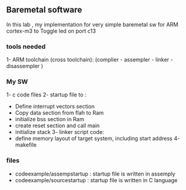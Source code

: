 ## Baremetal software 
In this lab , my implementation for very simple baremetal sw for ARM cortex-m3 to Toggle led on port c13

### tools needed 
1- ARM toolchain (cross toolchain): (complier - assempler - linker - disassempler )


### My SW 
1- c code files
2- startup file to :
   - Define interrupt vectors section
   - Copy data section from flah to Ram 
   - initialize bss section in Ram 
   - create reset section and call main
   - initialize stack
3- linker script code:
   - define memory layout of target system, including start address
4- makefile

### files
- codeexample/assempstartup : startup file is written in assemply
- codeexample/sourcestartup : startup file is written in C language

